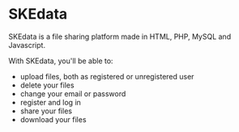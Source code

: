 # SKEdata
SKEdata is a file sharing platform made in HTML, PHP, MySQL and Javascript.

With SKEdata, you'll be able to: 
 - upload files, both as registered or unregistered user
 - delete your files
 - change your email or password
 - register and log in 
 - share your files
 - download your files

